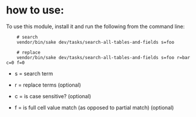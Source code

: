 # how to use:

To use this module, install it and run the following from the command line: 
```shell
    # search
    vendor/bin/sake dev/tasks/search-all-tables-and-fields s=foo 

    # replace
    vendor/bin/sake dev/tasks/search-all-tables-and-fields s=foo r=bar c=0 f=0
```
- s = search term
  
- r = replace terms (optional)
  
- c = is case sensitive? (optional)
  
- f = is full cell value match (as opposed to partial match) (optional)
